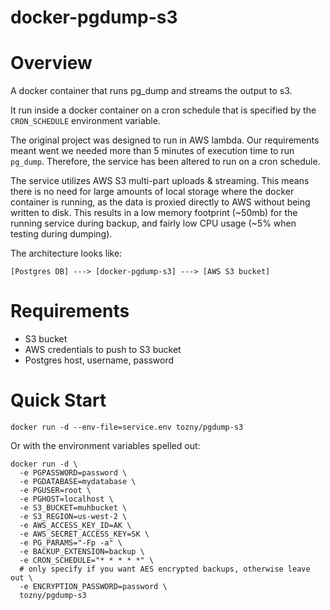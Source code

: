 # docker-pgdump-s3

# Overview

A docker container that runs pg_dump and streams the output to s3.

It run inside a docker container on a cron schedule that is specified by the `CRON_SCHEDULE` environment variable.

The original project was designed to run in AWS lambda. Our requirements meant went we needed more than 5 minutes of execution
time to run `pg_dump`. Therefore, the service has been altered to run on a cron schedule.

The service utilizes AWS S3 multi-part uploads & streaming. This means there is no need for large amounts of local storage where 
the docker container is running, as the data is proxied directly to AWS without being written to disk. This results in a low memory footprint (~50mb) for the running service during backup, and fairly low CPU usage (~5% when testing during dumping). 

The architecture looks like:

```
[Postgres DB] ---> [docker-pgdump-s3] ---> [AWS S3 bucket]
```


# Requirements

- S3 bucket
- AWS credentials to push to S3 bucket
- Postgres host, username, password

# Quick Start

`docker run -d --env-file=service.env tozny/pgdump-s3`

Or with the environment variables spelled out:

```
docker run -d \
  -e PGPASSWORD=password \
  -e PGDATABASE=mydatabase \
  -e PGUSER=root \
  -e PGHOST=localhost \
  -e S3_BUCKET=muhbucket \
  -e S3_REGION=us-west-2 \
  -e AWS_ACCESS_KEY_ID=AK \
  -e AWS_SECRET_ACCESS_KEY=SK \
  -e PG_PARAMS="-Fp -a" \
  -e BACKUP_EXTENSION=backup \ 
  -e CRON_SCHEDULE="* * * * *" \
  # only specify if you want AES encrypted backups, otherwise leave out \
  -e ENCRYPTION_PASSWORD=password \
  tozny/pgdump-s3
```

